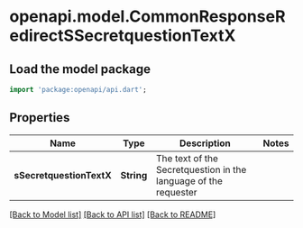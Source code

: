 # openapi.model.CommonResponseRedirectSSecretquestionTextX

## Load the model package
```dart
import 'package:openapi/api.dart';
```

## Properties
Name | Type | Description | Notes
------------ | ------------- | ------------- | -------------
**sSecretquestionTextX** | **String** | The text of the Secretquestion in the language of the requester | 

[[Back to Model list]](../README.md#documentation-for-models) [[Back to API list]](../README.md#documentation-for-api-endpoints) [[Back to README]](../README.md)


